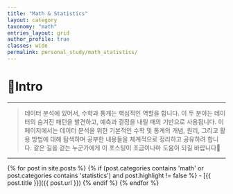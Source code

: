```yaml
---
title: "Math & Statistics"
layout: category
taxonomy: "math"
entries_layout: grid
author_profile: true
classes: wide
permalink: personal_study/math_statistics/
---
```


# 📌Intro
---
> 데이터 분석에 있어서, 수학과 통계는 핵심적인 역할을 합니다. 이 두 분야는 데이터의 숨겨진 패턴을 발견하고, 예측과 결정을 내릴 때의 기반으로 사용됩니다. 이 페이지에서는 데이터 분석을 위한 기본적인 수학 및 통계의 개념, 원리, 그리고 활용 방법에 대해 탐색하며 공부한 내용들을 체계적으로 정리하고 공유하려 합니다. 같은 길을 걷는 누군가에게 이 포스팅이 조금이나마 도움이 되길 바랍니다🙏

---

{% for post in site.posts %}
  {% if (post.categories contains 'math' or post.categories contains 'statistics') and post.highlight != false %}
    - [{{ post.title }}]({{ post.url }})
  {% endif %}
{% endfor %}


